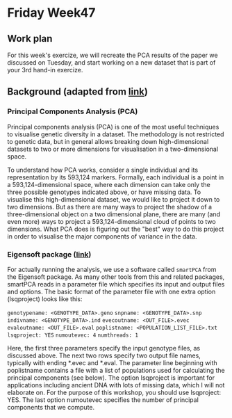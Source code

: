 # Friday Week47

## Work plan
For this week's exercize, we will recreate the PCA results of the paper we discussed on Tuesday, and start working on a new dataset that is part of your 3rd hand-in exercize.

## Background (adapted from [link](https://github.com/stschiff/compvar-workshop-docs/tree/master/contents/02_pca))

### Principal Components Analysis (PCA)
Principal components analysis (PCA) is one of the most useful techniques to visualise genetic diversity in a dataset. The methodology is not restricted to genetic data, but in general allows breaking down high-dimensional datasets to two or more dimensions for visualisation in a two-dimensional space.

To understand how PCA works, consider a single individual and its representation by its 593,124 markers. Formally, each individual is a point in a 593,124-dimensional space, where each dimension can take only the three possible genotypes indicated above, or have missing data. To visualise this high-dimensional dataset, we would like to project it down to two dimensions. But as there are many ways to project the shadow of a three-dimensional object on a two dimensional plane, there are many (and even more) ways to project a 593,124-dimensional cloud of points to two dimensions. What PCA does is figuring out the "best" way to do this project in order to visualise the major components of variance in the data.

### Eigensoft package ([link](https://github.com/DReichLab/EIG))
For actually running the analysis, we use a software called `smartPCA` from the Eigensoft package. As many other tools from this and related packages, smartPCA reads in a parameter file which specifies its input and output files and options. The basic format of the parameter file with one extra option (lsqproject) looks like this:

`genotypename: <GENOTYPE_DATA>.geno`
`snpname: <GENOTYPE_DATA>.snp`
`indivname: <GENOTYPE_DATA>.ind`
`evecoutname: <OUT_FILE>.evec`
`evaloutname: <OUT_FILE>.eval`
`poplistname: <POPULATION_LIST_FILE>.txt`
`lsqproject: YES`
`numoutevec: 4`
`numthreads: 1`

Here, the first three parameters specify the input genotype files, as discussed above. The next two rows specify two output file names, typically with ending *.evec and *.eval. The parameter line beginning with poplistname contains a file with a list of populations used for calculating the principal components (see below). The option lsqproject is important for applications including ancient DNA with lots of missing data, which I will not elaborate on. For the purpose of this workshop, you should use lsqproject: YES. The last option numoutevec specifies the number of principal components that we compute.
